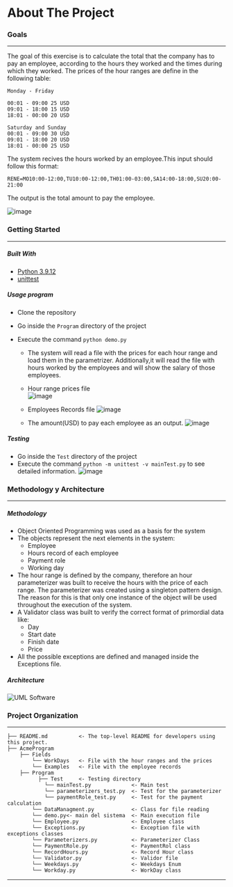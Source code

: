 # About The Project

### Goals
------------
The goal of this exercise is to calculate the total that the company has to pay an employee, according to the hours they worked and the times during which they worked. The prices of the hour ranges are define in the following table: 

```
Monday - Friday

00:01 - 09:00 25 USD
09:01 - 18:00 15 USD
18:01 - 00:00 20 USD

Saturday and Sunday
00:01 - 09:00 30 USD
09:01 - 18:00 20 USD
18:01 - 00:00 25 USD

```

The system recives the hours worked by an employee.This input should follow this format: 

```
RENE=MO10:00-12:00,TU10:00-12:00,TH01:00-03:00,SA14:00-18:00,SU20:00-21:00
```

The output is the total amount to pay the employee.

![image](https://user-images.githubusercontent.com/24533393/161355300-3fe652c5-c95a-4500-8121-18a77a2b3e7b.png)

### Getting Started
------------

##### Built With
  * [Python 3.9.12](https://www.python.org/downloads/release/python-3912/)
  * [unittest](https://docs.python.org/es/3.9/library/unittest.html)
  
##### Usage program
  * Clone the repository
  * Go inside the `Program` directory of the project 
  * Execute the command `python demo.py` 
  
    * The system will read a file with the prices for each hour range and load them in the parametrizer. Additionally,it will read the file with hours worked by the          employees and will show the salary of those employees. 

    * Hour range prices file       
        ![image](https://user-images.githubusercontent.com/24533393/161351631-07094c9c-9b28-4ea0-88d0-777055f7f36e.png)

    * Employees Records file
        ![image](https://user-images.githubusercontent.com/24533393/161351686-4000b44e-7050-44f5-942c-19cff9f6b6ae.png)

    * The amount(USD) to pay each employee as an output.
        ![image](https://user-images.githubusercontent.com/24533393/161355466-d28ce43a-ff72-4671-8c40-95250e7913b8.png)
  
##### Testing
  * Go inside the `Test` directory of the project 
  * Execute the command  `python -m unittest -v mainTest.py` to see detailed information.
    ![image](https://user-images.githubusercontent.com/24533393/161351890-e20ad91e-8ed7-4349-937f-9add304bd0a9.png)


### Methodology y Architecture
------------

##### Methodology
 *	Object Oriented Programming was used as a basis for the system
 *	The objects represent the next elements in the system:
    *  Employee
    *	 Hours record of each employee
    *	 Payment role
    *	 Working day
 *	The hour range is defined by the company, therefore an hour parameterizer was built to receive the hours with the price of each range. The parameterizer was  created using a singleton pattern design. The reason for this is that only one instance of the object will be used throughout the execution of the system.
 *	A Validator class was built to verify the correct format of primordial data like:
    *	Day
    *	Start date
    *	Finish date
    *	Price
 *	All the possible exceptions are defined and managed inside the Exceptions file.

##### Architecture

![UML Software](https://user-images.githubusercontent.com/24533393/161349835-9de4cfd9-da55-4640-8e9f-9408547db76d.png)


 ### Project Organization
------------

    ├── README.md          <- The top-level README for developers using this project.
    ├── AcmeProgram        
        ├── Fields
            └── WorkDays   <- File with the hour ranges and the prices
            └── Examples   <- File with the employee records
        ├── Program        
              ├── Test     <- Testing directory
                └── mainTest.py             <- Main test
                └── parameterizers_test.py  <- Test for the parameterizer
                └── paymentRole_test.py     <- Test for the payment calculation     
            └── DataManagment.py            <- Class for file reading
            └── demo.py<- main del sistema  <- Main execution file
            └── Employee.py                 <- Employee class
            └── Exceptions.py               <- Exception file with exceptions classes
            └── Parameterizers.py           <- Parameterizer Class
            └── PaymentRole.py              <- PaymentRol class
            └── RecordHours.py              <- Record Hour class
            └── Validator.py                <- Validor file
            └── Weekdays.py                 <- Weekdays Enum
            └── Workday.py                  <- WorkDay class
-------
